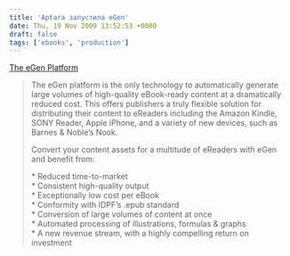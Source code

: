 ```yaml
---
title: 'Aptara запустила eGen'
date: Thu, 19 Nov 2009 13:52:53 +0000
draft: false
tags: ['ebooks', 'production']
---
```


[The eGen Platform](http://www.aptaracorp.com/index.php?/solutions/ebook-production-made-simple.html)  

> The eGen platform is the only technology to automatically generate large volumes of high-quality eBook-ready content at a dramatically reduced cost. This offers publishers a truly flexible solution for distributing their content to eReaders including the Amazon Kindle, SONY Reader, Apple iPhone, and a variety of new devices, such as Barnes & Noble’s Nook.  
>   
> Convert your content assets for a multitude of eReaders with eGen and benefit from:  
>   
> \* Reduced time-to-market  
> \* Consistent high-quality output  
> \* Exceptionally low cost per eBook  
> \* Conformity with IDPF’s .epub standard  
> \* Conversion of large volumes of content at once  
> \* Automated processing of illustrations, formulas & graphs  
> \* A new revenue stream, with a highly compelling return on investment  
>